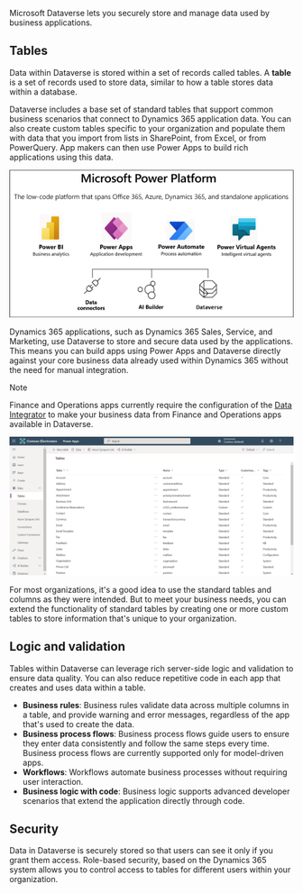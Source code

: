 Microsoft Dataverse lets you securely store and manage data used by business applications. 

## Tables
Data within Dataverse is stored within a set of records called tables. A **table** is a set of records used to store data, similar to how a table stores data within a database.

Dataverse includes a base set of standard tables that support common business scenarios that connect to Dynamics 365 application data. You can also create custom tables specific to your organization and populate them with data that you import from lists in SharePoint, from Excel, or from PowerQuery. App makers can then use Power Apps to build rich applications using this data.

![Diagram overview of the Business Application Platform.](../media/platform.png)

Dynamics 365 applications, such as Dynamics 365 Sales, Service, and Marketing, use Dataverse to store and secure data used by the applications. This means you can build apps using Power Apps and Dataverse directly against your core business data already used within Dynamics 365 without the need for manual integration.

 > [!NOTE]
 > Finance and Operations apps currently require the configuration of the [Data Integrator](/power-platform/admin/data-integrator) to make your business data from Finance and Operations apps available in Dataverse.

[![Screenshot of Power Apps showing a list of tables.](../media/updated-entity-list.png)](../media/updated-entity-list.png#lightbox)

For most organizations, it's a good idea to use the standard tables and columns as they were intended. But to meet your business needs, you can extend the functionality of standard tables by creating one or more custom tables to store information that's unique to your organization. 

## Logic and validation
Tables within Dataverse can leverage rich server-side logic and validation to ensure data quality. You can also reduce repetitive code in each app that creates and uses data within a table.

* **Business rules**: Business rules validate data across multiple columns in a table, and provide warning and error messages, regardless of the app that's used to create the data. 
* **Business process flows**: Business process flows guide users to ensure they enter data consistently and follow the same steps every time. Business process flows are currently supported only for model-driven apps.
* **Workflows**: Workflows automate business processes without requiring user interaction. 
* **Business logic with code**: Business logic supports advanced developer scenarios that extend the application directly through code. 

## Security
Data in Dataverse is securely stored so that users can see it only if you grant them access. Role-based security, based on the Dynamics 365 system allows you to control access to tables for different users within your organization.
